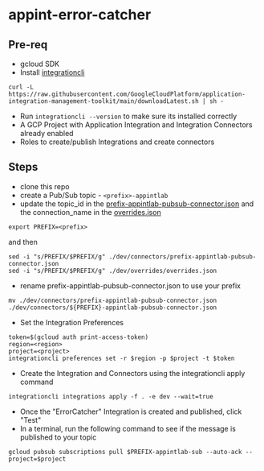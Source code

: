 # appint-error-catcher

## Pre-req
- gcloud SDK
- Install [integrationcli](https://github.com/GoogleCloudPlatform/application-integration-management-toolkit)
```
curl -L https://raw.githubusercontent.com/GoogleCloudPlatform/application-integration-management-toolkit/main/downloadLatest.sh | sh -
```
- Run `integrationcli --version` to make sure its installed correctly
- A GCP Project with Application Integration and Integration Connectors already enabled
- Roles to create/publish Integrations and create connectors

## Steps
- clone this repo
- create a Pub/Sub topic - `<prefix>-appintlab`
- update the topic_id in the [prefix-appintlab-pubsub-connector.json](./dev/connectors/prefix-appintlab-pubsub-connector.json) and the connection_name in the [overrides.json](./dev/overrides/overrides.json)
```
export PREFIX=<prefix>
```
and then
```
sed -i "s/PREFIX/$PREFIX/g" ./dev/connectors/prefix-appintlab-pubsub-connector.json
sed -i "s/PREFIX/$PREFIX/g" ./dev/overrides/overrides.json
```
- rename prefix-appintlab-pubsub-connector.json to use your prefix

```
mv ./dev/connectors/prefix-appintlab-pubsub-connector.json ./dev/connectors/${PREFIX}-appintlab-pubsub-connector.json
```

- Set the Integration Preferences

```
token=$(gcloud auth print-access-token)
region=<region>
project=<project>
integrationcli preferences set -r $region -p $project -t $token
```
- Create the Integration and Connectors using the integrationcli apply command

```
integrationcli integrations apply -f . -e dev --wait=true
```

- Once the "ErrorCatcher" Integration is created and published, click "Test"
- In a terminal, run the following command to see if the message is published to your topic
```
gcloud pubsub subscriptions pull $PREFIX-appintlab-sub --auto-ack --project=$project
```